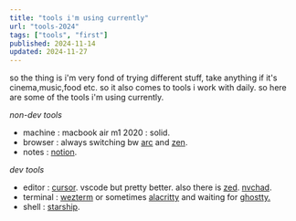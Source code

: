 ```yaml
---
title: "tools i'm using currently"
url: "tools-2024"
tags: ["tools", "first"]
published: 2024-11-14
updated: 2024-11-27
---
```


<div class=" flex flex-col font-normal">
<p class="pb-3"> so the thing is i'm very fond of trying different stuff, take anything if it's cinema,music,food etc. so it also comes to tools i work with daily. so here are some of the tools i'm using currently.</p>

<span class=""> _non-dev tools_ </span>

<ul class="pb-3">

<li><span class="font-semibold">machine</span> : macbook air m1 2020 : solid.</li>

<li> <span class="font-semibold">browser</span> : always switching bw <a target="_blank" href="https://arc.net/" class="text-[#FF5260]">arc</a> and <a href="https://zen-browser.app/" target="_blank" class="text-zinc-100 ">zen</a>.</li>

<li><span class="font-semibold">notes</span> : <a target="_blank" href="https://www.notion.so/" class="text-white">notion</a>.</li>
</ul>

_dev tools_

<ul class="">

<li> <span class="font-semibold">editor</span> : <a href="https://cursor.com" target="_blank" class="text-[#E7E7E7]  ">cursor</a>. vscode but pretty better. also there is <a href="https://zed.dev" target="_blank" class="text-[#2677FF]">zed</a>. <a href="https://nvchad.com/" target="_blank" class="text-[#1EAFAA]">nvchad</a>.</li>

<li class=""><span class="font-semibold">terminal</span> : <a href="https://wezfurlong.org/wezterm/" target="_blank" class="text-[#4E49EE]">wezterm</a>  or sometimes <a href="https://alacritty.org" target="_blank" class="text-[#AB4242]">alacritty</a>  and waiting for <a href="https://mitchellh.com/writing/ghostty-is-coming" target="_blank" class="text-[#49DE80]">ghostty.</a></li>

<li><span class="font-semibold">shell</span> :  <a href="https://starship.rs" target="_blank" class="text-[#A90ABE]">starship</a>.</li>
</ul>

</div>

